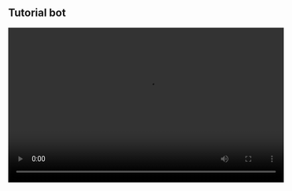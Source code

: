 ## Tutorial bot
<video
  src="/vid/Tutorial-bot.mp4"
  width="560"
  height="315"
  controls
  title="Auditoria de ordenes">
</video>